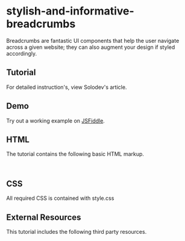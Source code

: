 # stylish-and-informative-breadcrumbs
Breadcrumbs are fantastic UI components that help the user navigate across a given website; they can also augment your design if styled accordingly.

## Tutorial
For detailed instruction's, view Solodev's []() article.

## Demo
  		  
Try out a working example on [JSFiddle]().

## HTML

The tutorial contains the following basic HTML markup.

```
 
```

## CSS
All required CSS is contained with style.css

## External Resources
This tutorial includes the following third party resources.

```

```
